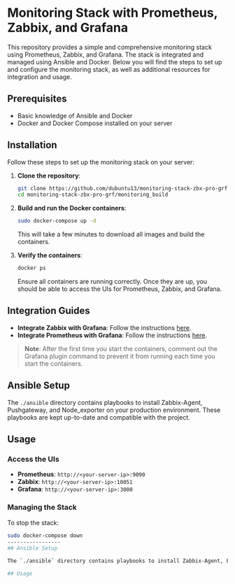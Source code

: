 # Monitoring Stack with Prometheus, Zabbix, and Grafana

This repository provides a simple and comprehensive monitoring stack using Prometheus, Zabbix, and Grafana. The stack is integrated and managed using Ansible and Docker. Below you will find the steps to set up and configure the monitoring stack, as well as additional resources for integration and usage.

## Prerequisites

- Basic knowledge of Ansible and Docker
- Docker and Docker Compose installed on your server

## Installation

Follow these steps to set up the monitoring stack on your server:

1. **Clone the repository**:
    ```sh
    git clone https://github.com/dubuntu13/monitoring-stack-zbx-pro-grf
    cd monitoring-stack-zbx-pro-grf/monitoring_build
    ```

2. **Build and run the Docker containers**:
    ```sh
    sudo docker-compose up -d
    ```
    This will take a few minutes to download all images and build the containers.

3. **Verify the containers**:
    ```sh
    docker ps
    ```
    Ensure all containers are running correctly. Once they are up, you should be able to access the UIs for Prometheus, Zabbix, and Grafana.

## Integration Guides

- **Integrate Zabbix with Grafana**: Follow the instructions [here](https://grafana.com/grafana/plugins/alexanderzobnin-zabbix-app).
- **Integrate Prometheus with Grafana**: Follow the instructions [here](https://grafana.com/docs/grafana/latest/getting-started/get-started-grafana-prometheus).

> **Note**: After the first time you start the containers, comment out the Grafana plugin command to prevent it from running each time you start the containers.

## Ansible Setup

The `./ansible` directory contains playbooks to install Zabbix-Agent, Pushgateway, and Node_exporter on your production environment. These playbooks are kept up-to-date and compatible with the project. 

## Usage

### Access the UIs

- **Prometheus**: `http://<your-server-ip>:9090`
- **Zabbix**: `http://<your-server-ip>:10051`
- **Grafana**: `http://<your-server-ip>:3000`

### Managing the Stack

To stop the stack:
```sh
sudo docker-compose down
-----------------
## Ansible Setup

The `./ansible` directory contains playbooks to install Zabbix-Agent, Pushgateway, and Node_exporter on your production environment. These playbooks are kept up-to-date and compatible with the project. 

## Usage

